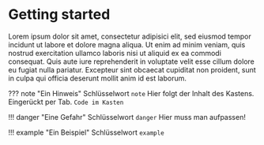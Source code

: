 # Getting started

Lorem ipsum dolor sit amet, consectetur adipisici elit, sed eiusmod tempor incidunt ut labore et dolore magna aliqua. Ut enim ad minim veniam, quis nostrud exercitation ullamco laboris nisi ut aliquid ex ea commodi consequat. Quis aute iure reprehenderit in voluptate velit esse cillum dolore eu fugiat nulla pariatur. Excepteur sint obcaecat cupiditat non proident, sunt in culpa qui officia deserunt mollit anim id est laborum.

??? note "Ein Hinweis"
    Schlüsselwort `note`
    Hier folgt der Inhalt des Kastens.
    Eingerückt per Tab.
    ```
    Code im Kasten
    ```

!!! danger "Eine Gefahr"
    Schlüsselwort `danger`
    Hier muss man aufpassen!

!!! example "Ein Beispiel"
    Schlüsselwort `example`



